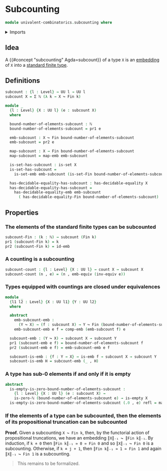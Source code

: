 # Subcounting

```agda
module univalent-combinatorics.subcounting where
```

<details><summary>Imports</summary>

```agda
open import elementary-number-theory.natural-numbers

open import foundation.contractible-types
open import foundation.coproduct-types
open import foundation.decidable-equality
open import foundation.decidable-types
open import foundation.dependent-pair-types
open import foundation.discrete-types
open import foundation.embeddings
open import foundation.empty-types
open import foundation.equivalences
open import foundation.function-types
open import foundation.homotopies
open import foundation.identity-types
open import foundation.injective-maps
open import foundation.propositional-truncations
open import foundation.propositions
open import foundation.sets
open import foundation.unit-type
open import foundation.universe-levels

open import univalent-combinatorics.counting
open import univalent-combinatorics.equality-standard-finite-types
open import univalent-combinatorics.standard-finite-types
```

</details>

## Idea

A {{#concept "subcounting" Agda=subcount}} of a type `X` is an
[embedding](foundation-core.embeddings.md) of `X` into a
[standard finite type](univalent-combinatorics.standard-finite-types.md).

## Definitions

```agda
subcount : {l : Level} → UU l → UU l
subcount X = Σ ℕ (λ k → X ↪ Fin k)

module _
  {l : Level} {X : UU l} (e : subcount X)
  where

  bound-number-of-elements-subcount : ℕ
  bound-number-of-elements-subcount = pr1 e

  emb-subcount : X ↪ Fin bound-number-of-elements-subcount
  emb-subcount = pr2 e

  map-subcount : X → Fin bound-number-of-elements-subcount
  map-subcount = map-emb emb-subcount

  is-set-has-subcount : is-set X
  is-set-has-subcount =
    is-set-emb emb-subcount (is-set-Fin bound-number-of-elements-subcount)

  has-decidable-equality-has-subcount : has-decidable-equality X
  has-decidable-equality-has-subcount =
    has-decidable-equality-emb emb-subcount
      ( has-decidable-equality-Fin bound-number-of-elements-subcount)
```

## Properties

### The elements of the standard finite types can be subcounted

```agda
subcount-Fin : (k : ℕ) → subcount (Fin k)
pr1 (subcount-Fin k) = k
pr2 (subcount-Fin k) = id-emb
```

### A counting is a subcounting

```agda
subcount-count : {l : Level} {X : UU l} → count X → subcount X
subcount-count (n , e) = (n , emb-equiv (inv-equiv e))
```

### Types equipped with countings are closed under equivalences

```agda
module _
  {l1 l2 : Level} {X : UU l1} {Y : UU l2}
  where

  abstract
    emb-subcount-emb :
      (Y ↪ X) → (f : subcount X) → Y ↪ Fin (bound-number-of-elements-subcount f)
    emb-subcount-emb e f = comp-emb (emb-subcount f) e

  subcount-emb : (Y ↪ X) → subcount X → subcount Y
  pr1 (subcount-emb e f) = bound-number-of-elements-subcount f
  pr2 (subcount-emb e f) = emb-subcount-emb e f

  subcount-is-emb : {f : Y → X} → is-emb f → subcount X → subcount Y
  subcount-is-emb H = subcount-emb (_ , H)
```

### A type has sub-0 elements if and only if it is empty

```agda
abstract
  is-empty-is-zero-bound-number-of-elements-subcount :
    {l : Level} {X : UU l} (e : subcount X) →
    is-zero-ℕ (bound-number-of-elements-subcount e) → is-empty X
  is-empty-is-zero-bound-number-of-elements-subcount (.0 , e) refl = map-emb e
```

### If the elements of a type can be subcounted, then the elements of its propositional truncation can be subcounted

**Proof.** Given a subcounting `X ↪ Fin k`, then, by the functorial action of
propositional truncations, we have an embedding `║X║₋₁ ↪ ║Fin k║₋₁`. By
induction, if `k ≐ 0` then `║Fin k║₋₁ ≃ 0 ≃ Fin 0` and so `║X║₋₁ ↪ Fin 0` is a
subcounting. Otherwise, if `k ≐ j + 1`, then `║Fin k║₋₁ ≃ 1 ≃ Fin 1` and again
`║X║₋₁ ↪ Fin 1` is a subcounting.

> This remains to be formalized.
